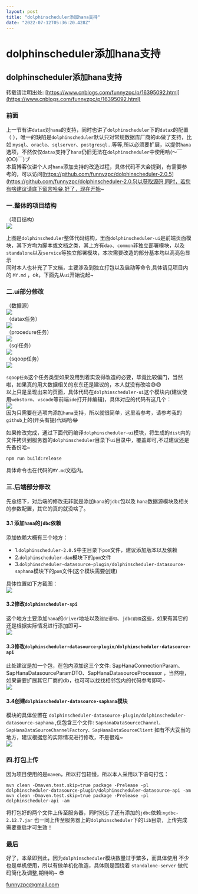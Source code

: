 ```yaml
---
layout: post
title: "dolphinscheduler添加hana支持"
date: "2022-07-12T05:36:20.428Z"
---
```

dolphinscheduler添加hana支持
========================

dolphinscheduler添加hana支持
------------------------

转载请注明出处: [https://www.cnblogs.com/funnyzpc/p/16395092.html](https://www.cnblogs.com/funnyzpc/p/16395092.html)

### 前面

上一节有讲`datax`对`hana`的支持，同时也讲了`dolphinscheduler`下的`datax`的配置（ [](https://www.cnblogs.com/funnyzpc/p/16395104.html)），唯一的缺陷是`dolphinscheduler`默认只对常规数据库厂商的`db`做了支持，比如:`mysql`、`oracle`、`sqlserver`、`postgresql`...等等,所以必须要扩展，以提供`hana`选项，不然仅仅`datax`支持了`hana`仍旧无法在`dolphinscheduler`中使用哈(～￣(OO)￣)ブ  
本篇博客仅讲个人对`hana`添加支持的改造过程，具体代码不大会提到，有需要参考的，可以访问[https://github.com/funnyzpc/dolphinscheduler-2.0.5](https://github.com/funnyzpc/dolphinscheduler-2.0.5)以获取源码,同时，若您有啥建议请底下留言哈😁,好了，现在开始~

### 一.整体的项目结构

（项目结构）  
![](https://img2022.cnblogs.com/blog/1161789/202207/1161789-20220711141803720-368216068.png)

上图是`dolphinscheduler`整体代码结构，里面`dolphinscheduler-ui`是前端页面模块，其下方均为脚本或文档之类，其上方有`dao`、`common`非独立部署模块，以及`standalone`以及`service`等独立部署模块，本次需要改造的部分基本均以高亮色显示  
同时本人也补充了下文档，主要涉及到独立打包以及启动等命令,具体请见项目内的 `MY.md` ，ok，下面先从`ui`开始说起~

### 二.ui部分修改

（数据源）  
![](https://img2022.cnblogs.com/blog/1161789/202207/1161789-20220711142648403-73996225.png)  
（datax任务）  
![](https://img2022.cnblogs.com/blog/1161789/202207/1161789-20220711142655018-1108882929.png)  
（procedure任务）  
![](https://img2022.cnblogs.com/blog/1161789/202207/1161789-20220711142700068-519101721.png)  
（sql任务）  
![](https://img2022.cnblogs.com/blog/1161789/202207/1161789-20220711142704956-1083142944.png)  
（sqoop任务）  
![](https://img2022.cnblogs.com/blog/1161789/202207/1161789-20220711142711475-299603742.png)

`sqoop任务`这个任务类型如果没用到着实没得改造的必要，毕竟比较偏门，当然啦，如果真的用大数据相关的东东还是建议的，本人就没有改哈😅😅  
以上只是呈现出来的页面，具体代码在`dolphinscheduler-ui`这个模块内(建议使用`webstorm`、`vscode`等前端`ide`打开并编辑)，具体对应的代码有这几个：  
![](https://img2022.cnblogs.com/blog/1161789/202207/1161789-20220711143337359-1609163308.png)  
因为只需要在选项内添加`hana`支持，所以就很简单，这里若参考，请参考我的`github`上的(开头有提)代码哈😂

如果修改完成，通过下面代码编译`dolphinscheduler-ui`模块，将生成的`dist`内的文件拷贝到服务器的`dolphinscheduler`目录下`ui`目录中，覆盖即可,不过建议还是先备份哈~

    npm run build:release
    

具体命令也在代码的`MY.md`文档内。

### 三.后端部分修改

先总结下，对后端的修改无非就是添加`hana`的`jdbc`包以及 `hana`数据源模块及相关的参数配置，其它的真的就没啥了。

#### 3.1 添加`hana`的`jdbc`依赖

添加依赖大概有三个地方：

*   1.`dolphinscheduler-2.0.5`中主目录下`pom`文件，建议添加版本以及依赖
*   2.`dolphinscheduler-dao`模块下的`pom`文件
*   3.`dolphinscheduler-datasource-plugin/dolphinscheduler-datasource-saphana`模块下的`pom`文件(这个模块需要创建)

具体位置如下方截图：  
![](https://img2022.cnblogs.com/blog/1161789/202207/1161789-20220711145015342-1522518135.png)

#### 3.2修改`dolphinscheduler-spi`

这个地方主要添加`hana`的`driver`地址以及`验证语句`、`jdbc前缀`这些，如果有其它的还是根据实际情况进行添加即可~  
![](https://img2022.cnblogs.com/blog/1161789/202207/1161789-20220711145318575-1245546690.png)

#### 3.3修改`dolphinscheduler-datasource-plugin/dolphinscheduler-datasource-api`

此处建议是加一个包，在包内添加这三个文件: SapHanaConnectionParam、SapHanaDatasourceParamDTO、SapHanaDatasourceProcessor ，当然啦，如果需要扩展其它厂商的db，也可可以找找相邻包内的代码参考即可~  
![](https://img2022.cnblogs.com/blog/1161789/202207/1161789-20220711145609318-256011161.png)

#### 3.4创建`dolphinscheduler-datasource-saphana`模块

模块的具体位置在 `dolphinscheduler-datasource-plugin/dolphinscheduler-datasource-saphana` ,仅包含三个文件: `SapHanaDataSourceChannel、SapHanaDataSourceChannelFactory、SapHanaDataSourceClient` 如有不大妥当的地方，建议根据您的实际情况进行修改，不是很难~  
![](https://img2022.cnblogs.com/blog/1161789/202207/1161789-20220711145922087-1365324571.png)

### 四.打包上传

因为项目使用的是`maven`，所以打包较慢，所以本人采用以下语句打包：

    mvn clean -Dmaven.test.skip=true package -Prelease -pl dolphinscheduler-datasource-plugin/dolphinscheduler-datasource-api -am
    mvn clean -Dmaven.test.skip=true package -Prelease -pl dolphinscheduler-api -am
    

将打包好的两个文件上传至服务器，同时别忘了还有添加的`jdbc`依赖:`ngdbc-2.12.7.jar` 也一同上传至服务器上的`dolphinscheduler`下的`lib`目录，上传完成需要重启才可生效！

### 最后

好了，本章即到此，因为`dolphinscheduler`模块数量过于繁多，而具体使用 不少也是单机使用，所以有做单机化改造，具体则是围绕着 `standalone-server` 做代码简化及调整,期待哟~ 😎

funnyzpc@gmail.com